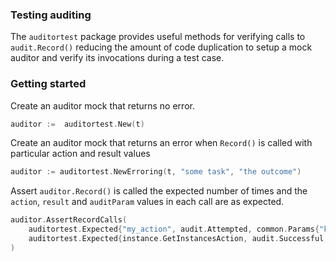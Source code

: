 ### Testing auditing

The `auditortest` package provides useful methods for verifying calls to `audit.Record()` reducing the amount of
code duplication to setup a mock auditor and verify its invocations during a test case.

### Getting started
Create an auditor mock that returns no error.
```go
auditor :=  auditortest.New(t)
```
Create an auditor mock that returns an error when `Record()` is called with particular action and result values
```go
auditor := auditortest.NewErroring(t, "some task", "the outcome")
```
Assert `auditor.Record()` is called the expected number of times and the `action`, `result` and `auditParam` values in
 each call are as expected.
```go
auditor.AssertRecordCalls(
    auditortest.Expected{"my_action", audit.Attempted, common.Params{"key":"value"}},
    auditortest.Expected{instance.GetInstancesAction, audit.Successful, nil},
)
```
